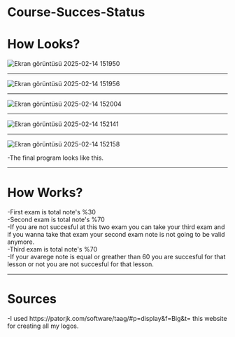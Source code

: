 # Course-Succes-Status

<h1>How Looks?</h1>

![Ekran görüntüsü 2025-02-14 151950](https://github.com/user-attachments/assets/909cec2b-602c-4d44-ae8a-a8840a774aaa)
<hr/>

![Ekran görüntüsü 2025-02-14 151956](https://github.com/user-attachments/assets/e9adfe89-a0cc-41b6-87dc-8691ed963e1b)
<hr/>

![Ekran görüntüsü 2025-02-14 152004](https://github.com/user-attachments/assets/7dab4be1-122d-4b7d-8173-91ea7ddf20e8)
<hr/>

![Ekran görüntüsü 2025-02-14 152141](https://github.com/user-attachments/assets/6377d2cc-3b0b-4a87-9b65-e4e9d8ff8ed5)
<hr/>

![Ekran görüntüsü 2025-02-14 152158](https://github.com/user-attachments/assets/379db7cb-a9cc-4192-bf94-37518029abf4)

-The final program looks like this.
<hr/>

<h1>How Works?</h1>
-First exam is total note's %30<br/>
-Second exam is total note's %70<br/>
-If you are not succesful at this two exam you can take your third exam and if you wanna take that exam your second exam note is not going to be valid anymore.<br/>
-Third exam is total note's %70<br/>
-If your avarege note is equal or greather than 60 you are succesful for that lesson or not you are not succesful for that lesson.
<hr/>

<h1>Sources</h1>
-I used https://patorjk.com/software/taag/#p=display&f=Big&t= this website for creating all my logos.










